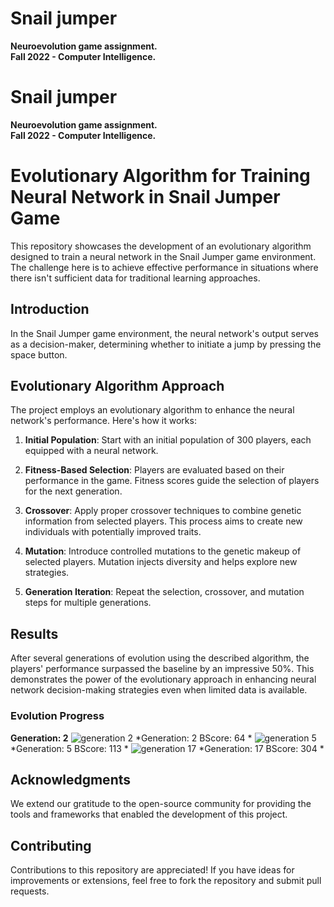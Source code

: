 # Snail jumper
**Neuroevolution game assignment.**  
**Fall 2022 - Computer Intelligence.**  

# Snail jumper
**Neuroevolution game assignment.**  
**Fall 2022 - Computer Intelligence.**  

# Evolutionary Algorithm for Training Neural Network in Snail Jumper Game

This repository showcases the development of an evolutionary algorithm designed to train a neural network in the Snail Jumper game environment. The challenge here is to achieve effective performance in situations where there isn't sufficient data for traditional learning approaches.

## Introduction

In the Snail Jumper game environment, the neural network's output serves as a decision-maker, determining whether to initiate a jump by pressing the space button.

## Evolutionary Algorithm Approach

The project employs an evolutionary algorithm to enhance the neural network's performance. Here's how it works:

1. **Initial Population**: Start with an initial population of 300 players, each equipped with a neural network.

2. **Fitness-Based Selection**: Players are evaluated based on their performance in the game. Fitness scores guide the selection of players for the next generation.

3. **Crossover**: Apply proper crossover techniques to combine genetic information from selected players. This process aims to create new individuals with potentially improved traits.

4. **Mutation**: Introduce controlled mutations to the genetic makeup of selected players. Mutation injects diversity and helps explore new strategies.

5. **Generation Iteration**: Repeat the selection, crossover, and mutation steps for multiple generations.

## Results

After several generations of evolution using the described algorithm, the players' performance surpassed the baseline by an impressive 50%. This demonstrates the power of the evolutionary approach in enhancing neural network decision-making strategies even when limited data is available.

### Evolution Progress

**Generation: 2**
![generation 2](generation_2.jpg)
*Generation: 2
BScore: 64
*
![generation 5](generation_5.jpg)
*Generation: 5
BScore: 113
*
![generation 17](generation_17.jpg)
*Generation: 17
BScore: 304
*
## Acknowledgments

We extend our gratitude to the open-source community for providing the tools and frameworks that enabled the development of this project.

## Contributing

Contributions to this repository are appreciated! If you have ideas for improvements or extensions, feel free to fork the repository and submit pull requests.

